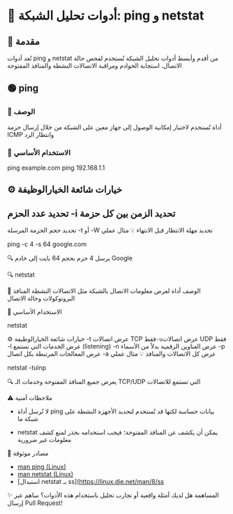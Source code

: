 # 📡 أدوات تحليل الشبكة: ping و netstat

## 📌 مقدمة
تُعد أدوات 
ping و
netstat من أقدم وأبسط أدوات تحليل الشبكة
تُستخدم لفحص حالة الاتصال، استجابة الخوادم ومراقبة الاتصالات النشطة والمنافذ المفتوحة

## 🟢 ping

### 📖 الوصف
أداة تُستخدم لاختبار إمكانية الوصول إلى جهاز معين على الشبكة من خلال إرسال حزمة ICMP وانتظار الرد

### 🧪 الاستخدام الأساسي

ping example.com
ping 192.168.1.1

⚙️ خيارات شائعة
الخيارالوظيفة
-
تحديد عدد الحزم -i تحديد الزمن بين كل حزمة
-
تحديد حجم الحزمة المرسلة
-t أو 
-W تحديد مهلة الانتظار قبل الانتهاء
💡 مثال عملي

ping -c 4 -s 64 google.com

🔍 يرسل 4 حزم بحجم 64 بايت إلى خادم Google


🔍 netstat

📖 الوصف
أداة لعرض معلومات الاتصال بالشبكة مثل الاتصالات النشطة المنافذ البروتوكولات وحالة الاتصال

🧪 الاستخدام الأساسي

netstat

⚙️ خيارات شائعة
الخيارالوظيفة
-t
عرض اتصالات TCP فقط`-u`عرض اتصالات UDP فقط
-l
عرض الخدمات التي تستمع (listening)
-n
عرض العناوين الرقمية بدلاً من الأسماء
-p 
عرض المعالجات المرتبطة بكل اتصال
-a 
عرض كل الاتصالات والمنافذ
💡 مثال عملي

netstat -tulnp

🔍 يعرض جميع المنافذ المفتوحة وخدمات الـ TCP/UDP التي تستمع للاتصالات


⚠️ ملاحظات أمنية
- لا تُرسل أداة ping بيانات حساسة لكنها قد تُستخدم لتحديد الأجهزة النشطة على شبكة ما

- netstat يمكن أن يكشف عن المنافذ المفتوحة؛ فيجب استخدامه بحذر لمنع كشف معلومات غير ضرورية



🔗 مصادر موثوقة
- [man ping (Linux)](https://man7.org/linux/man-pages/man8/ping.8.html)
- [man netstat (Linux)](https://man7.org/linux/man-pages/man8/netstat.8.html)
- [استبدال netstat بـ ss](https://linux.die.net/man/8/ss

✨ المساهمة
هل لديك أمثلة واقعية أو تجارب تحليل باستخدام هذه الأدوات؟ ساهم عبر إرسال Pull Request!
